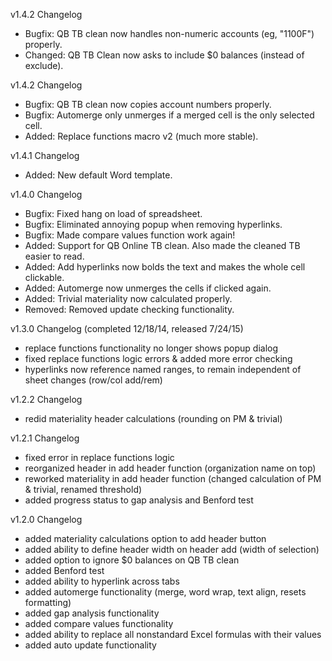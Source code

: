 v1.4.2 Changelog
- Bugfix: QB TB clean now handles non-numeric accounts (eg, "1100F") properly.
- Changed: QB TB Clean now asks to include $0 balances (instead of exclude).

v1.4.2 Changelog
- Bugfix: QB TB clean now copies account numbers properly.
- Bugfix: Automerge only unmerges if a merged cell is the only selected cell.
- Added: Replace functions macro v2 (much more stable).

v1.4.1 Changelog
- Added: New default Word template.

v1.4.0 Changelog
- Bugfix: Fixed hang on load of spreadsheet.
- Bugfix: Eliminated annoying popup when removing hyperlinks.
- Bugfix: Made compare values function work again!
- Added: Support for QB Online TB clean. Also made the cleaned TB easier to read.
- Added: Add hyperlinks now bolds the text and makes the whole cell clickable.
- Added: Automerge now unmerges the cells if clicked again.
- Added: Trivial materiality now calculated properly.
- Removed: Removed update checking functionality.

v1.3.0 Changelog (completed 12/18/14, released 7/24/15)
 - replace functions functionality no longer shows popup dialog
 - fixed replace functions logic errors & added more error checking
 - hyperlinks now reference named ranges, to remain independent of sheet changes (row/col add/rem)
 
 v1.2.2 Changelog
 - redid materiality header calculations (rounding on PM & trivial)

 v1.2.1 Changelog
 - fixed error in replace functions logic
 - reorganized header in add header function (organization name on top)
 - reworked materiality in add header function (changed calculation of PM & trivial, renamed threshold)
 - added progress status to gap analysis and Benford test

 v1.2.0 Changelog
 - added materiality calculations option to add header button
 - added ability to define header width on header add (width of selection)
 - added option to ignore $0 balances on QB TB clean
 - added Benford test
 - added ability to hyperlink across tabs
 - added automerge functionality (merge, word wrap, text align, resets formatting)
 - added gap analysis functionality
 - added compare values functionality
 - added ability to replace all nonstandard Excel formulas with their values
 - added auto update functionality
